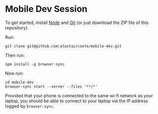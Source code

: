 Mobile Dev Session
==================

To get started, install [Node](http://nodejs.org) and [Git](http://git-scm.com) (or just download the ZIP file of this repository).

Run:

    git clone git@github.com:alastaircoote/mobile-dev.git

Then run:

    npm install -g browser-sync

Now run:

    cd mobile-dev
    browser-sync start --server --files '**/*'

Provided that your phone is connected to the same wi-fi network as your laptop, you should be able to connect to your laptop via the IP address logged by `browser-sync`.
